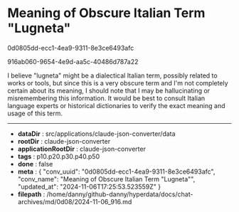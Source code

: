 # Meaning of Obscure Italian Term "Lugneta"

0d0805dd-ecc1-4ea9-9311-8e3ce6493afc

916ab060-9654-4e9d-aa5c-40486d787a22

 I believe "lugneta" might be a dialectical Italian term, possibly related to works or tools, but since this is a very obscure term and I'm not completely certain about its meaning, I should note that I may be hallucinating or misremembering this information. It would be best to consult Italian language experts or historical dictionaries to verify the exact meaning and usage of this term.

---

* **dataDir** : src/applications/claude-json-converter/data
* **rootDir** : claude-json-converter
* **applicationRootDir** : claude-json-converter
* **tags** : p10.p20.p30.p40.p50
* **done** : false
* **meta** : {
  "conv_uuid": "0d0805dd-ecc1-4ea9-9311-8e3ce6493afc",
  "conv_name": "Meaning of Obscure Italian Term \"Lugneta\"",
  "updated_at": "2024-11-06T17:25:53.523559Z"
}
* **filepath** : /home/danny/github-danny/hyperdata/docs/chat-archives/md/0d08/2024-11-06_916.md